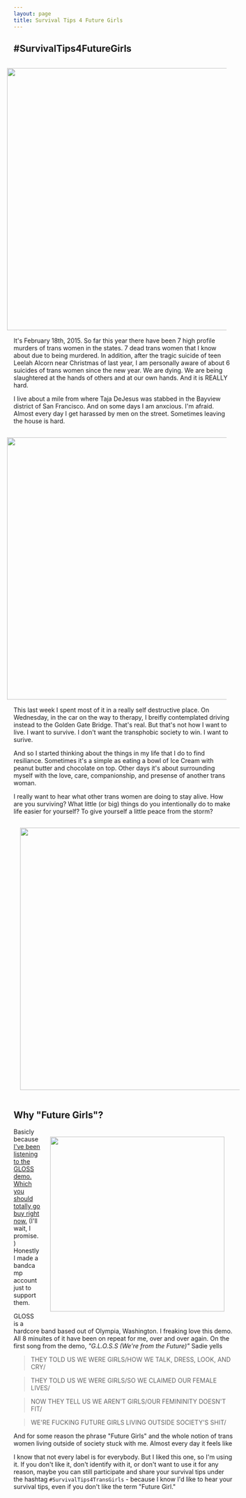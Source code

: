 ```yaml
---
layout: page
title: Survival Tips 4 Future Girls
---
```


## #SurvivalTips4FutureGirls

<img src="https://36.media.tumblr.com/ac11072a790d35614043a5baad01dd95/tumblr_nk0dv1KwkI1qz7dx8o1_1280.png" style="width: 600px; margin: 0 auto; padding: 15px" align="right">


It's February 18th, 2015. So far this year there have been 7 high profile murders of trans women in the states. 7 dead trans women that I know about due to being murdered. In addition, after the tragic suicide of teen Leelah Alcorn near Christmas of last year, I am personally aware of about 6 suicides of trans women since the new year. We are dying. We are being slaughtered at the hands of others and at our own hands. And it is REALLY hard.

I live about a mile from where Taja DeJesus was stabbed in the Bayview district of San Francisco. And on some days I am anxcious. I'm afraid. Almost every day I get harassed by men on the street. Sometimes leaving the house is hard.

<img src="https://40.media.tumblr.com/7920755dee95efc601064f093ea68d08/tumblr_nk0dv1KwkI1qz7dx8o2_1280.png" style="width: 600px; margin: 0 auto; padding: 15px" align="right">

This last week I spent most of it in a really self destructive place. On Wednesday, in the car on the way to therapy, I breifly contemplated driving instead to the Golden Gate Bridge. That's real. But that's not how I want to live. I want to survive. I don't want the transphobic society to win. I want to surive.

And so I started thinking about the things in my life that I do to find resiliance. Sometimes it's a simple as eating a bowl of Ice Cream with peanut butter and chocolate on top. Other days it's about surrounding myself with the love, care, companionship, and presense of another trans woman.

I really want to hear what other trans women are doing to stay alive. How are you surviving? What little (or big) things do you intentionally do to make life easier for yourself? To give yourself a little peace from the storm?

<img src="https://40.media.tumblr.com/40eb9811045a59eef70021dc995cc6dd/tumblr_nk0dv1KwkI1qz7dx8o3_1280.png" style="width: 600px; margin: 0 auto; padding: 15px" align="middle">

## Why "Future Girls"?

<img src="http://40.media.tumblr.com/5ebe5c141ce9b2898308f5cec155a8a9/tumblr_njrc8lwyVt1royllpo1_500.jpg" align="right" style="width: 400px; padding: 20px" />

Basicly because [I've been listening to the GLOSS demo. Which you should totally go buy right now.](http://girlslivingoutsidesocietysshit.bandcamp.com/) (I'll wait, I promise.) Honestly I made a bandcamp account just to support them.

GLOSS is a hardcore band based out of Olympia, Washington. I freaking love this demo. All 8 minuites of it have been on repeat for me, over and over again. On the first song from the demo, <em>"G.L.O.S.S (We're from the Future)"</em> Sadie yells


> THEY TOLD US WE WERE GIRLS/HOW WE TALK, DRESS, LOOK, AND CRY/

> THEY TOLD US WE WERE GIRLS/SO WE CLAIMED OUR FEMALE LIVES/

> NOW THEY TELL US WE AREN'T GIRLS/OUR FEMININITY DOESN'T FIT/

> WE'RE FUCKING FUTURE GIRLS LIVING OUTSIDE SOCIETY'S SHIT/

And for some reason the phrase "Future Girls" and the whole notion of trans women living outside of society stuck with me. Almost every day it feels like

I know that not every label is for everybody. But I liked this one, so I'm using it. If you don't like it, don't identify with it, or don't want to use it for any reason, maybe you can still participate and share your survival tips under the hashtag `#SurvivalTips4TransGirls` - because I know I'd like to hear your survival tips, even if you don't like the term "Future Girl."
